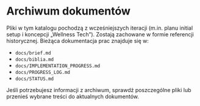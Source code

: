 # Archiwum dokumentów

Pliki w tym katalogu pochodzą z wcześniejszych iteracji (m.in. planu initial setup i koncepcji „Wellness Tech”). Zostają zachowane w formie referencji historycznej. Bieżąca dokumentacja prac znajduje się w:

- `docs/brief.md`
- `docs/biblia.md`
- `docs/IMPLEMENTATION_PROGRESS.md`
- `docs/PROGRESS_LOG.md`
- `docs/STATUS.md`

Jeśli potrzebujesz informacji z archiwum, sprawdź poszczególne pliki lub przenieś wybrane treści do aktualnych dokumentów.
